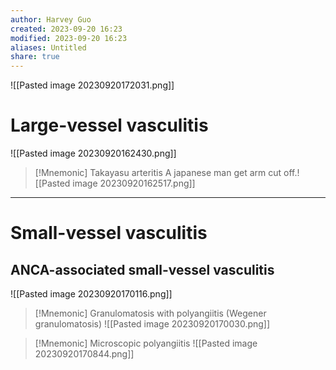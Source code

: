 ```yaml
---
author: Harvey Guo
created: 2023-09-20 16:23
modified: 2023-09-20 16:23
aliases: Untitled
share: true
---
```

![[Pasted image 20230920172031.png]]
# Large-vessel vasculitis
![[Pasted image 20230920162430.png]]
>[!Mnemonic] Takayasu arteritis
>A japanese man get arm cut off.![[Pasted image 20230920162517.png]]


---
# Small-vessel vasculitis
## ANCA-associated small-vessel vasculitis
![[Pasted image 20230920170116.png]]
>[!Mnemonic] Granulomatosis with polyangiitis (Wegener granulomatosis)
>![[Pasted image 20230920170030.png]]

>[!Mnemonic] Microscopic polyangiitis
>![[Pasted image 20230920170844.png]]